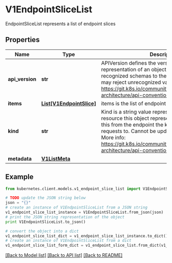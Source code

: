 # V1EndpointSliceList

EndpointSliceList represents a list of endpoint slices

## Properties
Name | Type | Description | Notes
------------ | ------------- | ------------- | -------------
**api_version** | **str** | APIVersion defines the versioned schema of this representation of an object. Servers should convert recognized schemas to the latest internal value, and may reject unrecognized values. More info: https://git.k8s.io/community/contributors/devel/sig-architecture/api-conventions.md#resources | [optional] 
**items** | [**List[V1EndpointSlice]**](V1EndpointSlice.md) | items is the list of endpoint slices | 
**kind** | **str** | Kind is a string value representing the REST resource this object represents. Servers may infer this from the endpoint the kubernetes.client submits requests to. Cannot be updated. In CamelCase. More info: https://git.k8s.io/community/contributors/devel/sig-architecture/api-conventions.md#types-kinds | [optional] 
**metadata** | [**V1ListMeta**](V1ListMeta.md) |  | [optional] 

## Example

```python
from kubernetes.client.models.v1_endpoint_slice_list import V1EndpointSliceList

# TODO update the JSON string below
json = "{}"
# create an instance of V1EndpointSliceList from a JSON string
v1_endpoint_slice_list_instance = V1EndpointSliceList.from_json(json)
# print the JSON string representation of the object
print V1EndpointSliceList.to_json()

# convert the object into a dict
v1_endpoint_slice_list_dict = v1_endpoint_slice_list_instance.to_dict()
# create an instance of V1EndpointSliceList from a dict
v1_endpoint_slice_list_form_dict = v1_endpoint_slice_list.from_dict(v1_endpoint_slice_list_dict)
```
[[Back to Model list]](../README.md#documentation-for-models) [[Back to API list]](../README.md#documentation-for-api-endpoints) [[Back to README]](../README.md)


